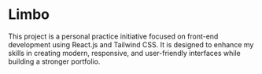 # Limbo
This project is a personal practice initiative focused on front-end development using React.js and Tailwind CSS. It is designed to enhance my skills in creating modern, responsive, and user-friendly interfaces while building a stronger portfolio.
